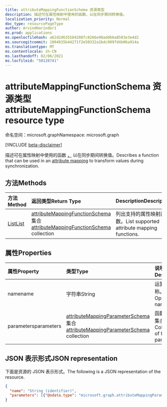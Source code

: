 ```yaml
---
title: attributeMappingFunctionSchema 资源类型
description: 描述可在属性映射中使用的函数，以在同步期间转换值。
localization_priority: Normal
doc_type: resourcePageType
author: ArvindHarinder1
ms.prod: applications
ms.openlocfilehash: a62d2d635504208fc8266e98add66a8503e3e4d2
ms.sourcegitcommit: 1004835b44271f2e50332a1bdc9097d4b06a914a
ms.translationtype: MT
ms.contentlocale: zh-CN
ms.lasthandoff: 02/06/2021
ms.locfileid: "50128741"
---
```

# <a name="attributemappingfunctionschema-resource-type"></a><span data-ttu-id="dd8a0-103">attributeMappingFunctionSchema 资源类型</span><span class="sxs-lookup"><span data-stu-id="dd8a0-103">attributeMappingFunctionSchema resource type</span></span>

<span data-ttu-id="dd8a0-104">命名空间：microsoft.graph</span><span class="sxs-lookup"><span data-stu-id="dd8a0-104">Namespace: microsoft.graph</span></span>

[!INCLUDE [beta-disclaimer](../../includes/beta-disclaimer.md)]

<span data-ttu-id="dd8a0-105">描述可在属性映射中使用的函数 [，](synchronization-attributemapping.md) 以在同步期间转换值。</span><span class="sxs-lookup"><span data-stu-id="dd8a0-105">Describes a function that can be used in an [attribute mapping](synchronization-attributemapping.md) to transform values during synchronization.</span></span>

## <a name="methods"></a><span data-ttu-id="dd8a0-106">方法</span><span class="sxs-lookup"><span data-stu-id="dd8a0-106">Methods</span></span>

| <span data-ttu-id="dd8a0-107">方法</span><span class="sxs-lookup"><span data-stu-id="dd8a0-107">Method</span></span>           | <span data-ttu-id="dd8a0-108">返回类型</span><span class="sxs-lookup"><span data-stu-id="dd8a0-108">Return Type</span></span>    |<span data-ttu-id="dd8a0-109">Description</span><span class="sxs-lookup"><span data-stu-id="dd8a0-109">Description</span></span>|
|:---------------|:--------|:----------|
|[<span data-ttu-id="dd8a0-110">List</span><span class="sxs-lookup"><span data-stu-id="dd8a0-110">List</span></span>](../api/synchronization-synchronizationschema-functions.md) | <span data-ttu-id="dd8a0-111">[attributeMappingFunctionSchema](../resources/synchronization-attributemappingfunctionschema.md) 集合</span><span class="sxs-lookup"><span data-stu-id="dd8a0-111">[attributeMappingFunctionSchema](../resources/synchronization-attributemappingfunctionschema.md) collection</span></span>|<span data-ttu-id="dd8a0-112">列出支持的属性映射函数。</span><span class="sxs-lookup"><span data-stu-id="dd8a0-112">List supported attribute mapping functions.</span></span>|

## <a name="properties"></a><span data-ttu-id="dd8a0-113">属性</span><span class="sxs-lookup"><span data-stu-id="dd8a0-113">Properties</span></span>

| <span data-ttu-id="dd8a0-114">属性</span><span class="sxs-lookup"><span data-stu-id="dd8a0-114">Property</span></span>                   | <span data-ttu-id="dd8a0-115">类型</span><span class="sxs-lookup"><span data-stu-id="dd8a0-115">Type</span></span>                      | <span data-ttu-id="dd8a0-116">说明</span><span class="sxs-lookup"><span data-stu-id="dd8a0-116">Description</span></span>    |
|:---------------------------|:-------------------------|:---------------|
|<span data-ttu-id="dd8a0-117">name</span><span class="sxs-lookup"><span data-stu-id="dd8a0-117">name</span></span>                        |<span data-ttu-id="dd8a0-118">字符串</span><span class="sxs-lookup"><span data-stu-id="dd8a0-118">String</span></span>                    |<span data-ttu-id="dd8a0-119">运算符名称。</span><span class="sxs-lookup"><span data-stu-id="dd8a0-119">Operator name.</span></span> |
|<span data-ttu-id="dd8a0-120">parameters</span><span class="sxs-lookup"><span data-stu-id="dd8a0-120">parameters</span></span>                  |<span data-ttu-id="dd8a0-121">[attributeMappingParameterSchema](../resources/synchronization-attributemappingparameterschema.md) 集合</span><span class="sxs-lookup"><span data-stu-id="dd8a0-121">[attributeMappingParameterSchema](../resources/synchronization-attributemappingparameterschema.md) collection</span></span>  |<span data-ttu-id="dd8a0-122">函数参数的集合。</span><span class="sxs-lookup"><span data-stu-id="dd8a0-122">Collection of function parameters.</span></span>|

## <a name="json-representation"></a><span data-ttu-id="dd8a0-123">JSON 表示形式</span><span class="sxs-lookup"><span data-stu-id="dd8a0-123">JSON representation</span></span>

<span data-ttu-id="dd8a0-124">下面是资源的 JSON 表示形式。</span><span class="sxs-lookup"><span data-stu-id="dd8a0-124">The following is a JSON representation of the resource.</span></span>

<!-- {
  "blockType": "resource",
  "optionalProperties": [

  ],
  "@odata.type": "microsoft.graph.attributeMappingFunctionSchema"
}-->

```json
{
  "name": "String (identifier)",
  "parameters": [{"@odata.type": "microsoft.graph.attributeMappingParameterSchema"}]
}

```

<!-- uuid: 8fcb5dbc-d5aa-4681-8e31-b001d5168d79
2015-10-25 14:57:30 UTC -->
<!--
{
  "type": "#page.annotation",
  "description": "attributeMappingFunctionSchema resource",
  "keywords": "",
  "section": "documentation",
  "tocPath": "",
  "suppressions": []
}
-->


